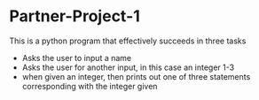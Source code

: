 # Partner-Project-1
This is a python program that effectively succeeds in three tasks
* Asks the user to input a name 
* Asks the user for another input, in this case an integer 1-3
* when given an integer, then prints out one of three statements corresponding with the integer given 
